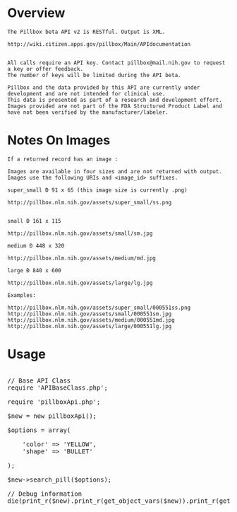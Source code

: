 Overview
========

	The Pillbox beta API v2 is RESTful. Output is XML.
	
	http://wiki.citizen.apps.gov/pillbox/Main/APIdocumentation

	
	All calls require an API key. Contact pillbox@mail.nih.gov to request a key or offer feedback. 
	The number of keys will be limited during the API beta. 
	
	Pillbox and the data provided by this API are currently under development and are not intended for clinical use. 
	This data is presented as part of a research and development effort. 
	Images provided are not part of the FDA Structured Product Label and have not been verified by the manufacturer/labeler.

Notes On Images
===============
	If a returned record has an image :
	
	Images are available in four sizes and are not returned with output. 
	Images use the following URIs and <image_id> suffixes.
	
	super_small Ð 91 x 65 (this image size is currently .png)
	
	http://pillbox.nlm.nih.gov/assets/super_small/ss.png
	
	
	small Ð 161 x 115
	
	http://pillbox.nlm.nih.gov/assets/small/sm.jpg
	
	medium Ð 448 x 320
	
	http://pillbox.nlm.nih.gov/assets/medium/md.jpg
	
	large Ð 840 x 600
	
	http://pillbox.nlm.nih.gov/assets/large/lg.jpg
	
	Examples:
	
	http://pillbox.nlm.nih.gov/assets/super_small/000551ss.png
	http://pillbox.nlm.nih.gov/assets/small/000551sm.jpg
	http://pillbox.nlm.nih.gov/assets/medium/000551md.jpg
	http://pillbox.nlm.nih.gov/assets/large/000551lg.jpg
		

Usage
=====

<pre>

// Base API Class
require 'APIBaseClass.php';

require 'pillboxApi.php';

$new = new pillboxApi();

$options = array(

	'color' => 'YELLOW',
	'shape' => 'BULLET'

);

$new->search_pill($options);

// Debug information
die(print_r($new).print_r(get_object_vars($new)).print_r(get_class_methods(get_class($new))));


</pre>
